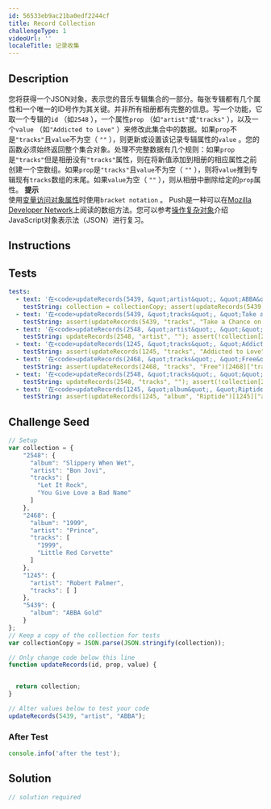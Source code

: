 ```yaml
---
id: 56533eb9ac21ba0edf2244cf
title: Record Collection
challengeType: 1
videoUrl: ''
localeTitle: 记录收集
---
```


## Description
<section id="description">您将获得一个JSON对象，表示您的音乐专辑集合的一部分。每张专辑都有几个属性和一个唯一的ID号作为其关键。并非所有相册都有完整的信息。写一个功能，它取一个专辑的<code>id</code> （如<code>2548</code> ），一个属性<code>prop</code> （如<code>&quot;artist&quot;</code>或<code>&quot;tracks&quot;</code> ），以及一个<code>value</code> （如<code>&quot;Addicted to Love&quot;</code> ）来修改此集合中的数据。如果<code>prop</code>不是<code>&quot;tracks&quot;</code>且<code>value</code>不为空（ <code>&quot;&quot;</code> ），则更新或设置该记录专辑属性的<code>value</code> 。您的函数必须始终返回整个集合对象。处理不完整数据有几个规则：如果<code>prop</code>是<code>&quot;tracks&quot;</code>但是相册没有<code>&quot;tracks&quot;</code>属性，则在将新值添加到相册的相应属性之前创建一个空数组。如果<code>prop</code>是<code>&quot;tracks&quot;</code>且<code>value</code>不为空（ <code>&quot;&quot;</code> ），则将<code>value</code>推到专辑现有<code>tracks</code>数组的末尾。如果<code>value</code>为空（ <code>&quot;&quot;</code> ），则从相册中删除给定的<code>prop</code>属性。 <strong>提示</strong> <br>使用<a href="javascript-algorithms-and-data-structures/basic-javascript/accessing-object-properties-with-variables" target="_blank">变量访问对象属性</a>时使用<code>bracket notation</code> 。 Push是一种可以在<a href="https://developer.mozilla.org/en-US/docs/Web/JavaScript/Reference/Global_Objects/Array/push" target="_blank">Mozilla Developer Network</a>上阅读的数组方法。您可以参考<a href="javascript-algorithms-and-data-structures/basic-javascript/manipulating-complex-objects" target="_blank">操作复杂对象</a>介绍JavaScript对象表示法（JSON）进行复习。 </section>

## Instructions
<section id="instructions">
</section>

## Tests
<section id='tests'>

```yml
tests:
  - text: '在<code>updateRecords(5439, &quot;artist&quot;, &quot;ABBA&quot;)</code> ， <code>artist</code>应该是<code>&quot;ABBA&quot;</code>'
    testString: collection = collectionCopy; assert(updateRecords(5439, "artist", "ABBA")[5439]["artist"] === "ABBA", 'After <code>updateRecords(5439, "artist", "ABBA")</code>, <code>artist</code> should be <code>"ABBA"</code>');
  - text: '在<code>updateRecords(5439, &quot;tracks&quot;, &quot;Take a Chance on Me&quot;)</code> ， <code>tracks</code>应该以<code>&quot;Take a Chance on Me&quot;</code>作为最后一个元素。'
    testString: assert(updateRecords(5439, "tracks", "Take a Chance on Me")[5439]["tracks"].pop() === "Take a Chance on Me", 'After <code>updateRecords(5439, "tracks", "Take a Chance on Me")</code>, <code>tracks</code> should have <code>"Take a Chance on Me"</code> as the last element.');
  - text: '在<code>updateRecords(2548, &quot;artist&quot;, &quot;&quot;)</code> ，不应该设置<code>artist</code>'
    testString: updateRecords(2548, "artist", ""); assert(!collection[2548].hasOwnProperty("artist"), 'After <code>updateRecords(2548, "artist", "")</code>, <code>artist</code> should not be set');
  - text: '在<code>updateRecords(1245, &quot;tracks&quot;, &quot;Addicted to Love&quot;)</code> ， <code>tracks</code>应该将<code>&quot;Addicted to Love&quot;</code>作为最后一个元素。'
    testString: assert(updateRecords(1245, "tracks", "Addicted to Love")[1245]["tracks"].pop() === "Addicted to Love", 'After <code>updateRecords(1245, "tracks", "Addicted to Love")</code>, <code>tracks</code> should have <code>"Addicted to Love"</code> as the last element.');
  - text: '在<code>updateRecords(2468, &quot;tracks&quot;, &quot;Free&quot;)</code> ， <code>tracks</code>应该以<code>&quot;1999&quot;</code>作为第一个元素。'
    testString: assert(updateRecords(2468, "tracks", "Free")[2468]["tracks"][0] === "1999", 'After <code>updateRecords(2468, "tracks", "Free")</code>, <code>tracks</code> should have <code>"1999"</code> as the first element.');
  - text: '在<code>updateRecords(2548, &quot;tracks&quot;, &quot;&quot;)</code> ，不应设置<code>tracks</code>'
    testString: updateRecords(2548, "tracks", ""); assert(!collection[2548].hasOwnProperty("tracks"), 'After <code>updateRecords(2548, "tracks", "")</code>, <code>tracks</code> should not be set');
  - text: '在<code>updateRecords(1245, &quot;album&quot;, &quot;Riptide&quot;)</code> ， <code>album</code>应该是<code>&quot;Riptide&quot;</code>'
    testString: assert(updateRecords(1245, "album", "Riptide")[1245]["album"] === "Riptide", 'After <code>updateRecords(1245, "album", "Riptide")</code>, <code>album</code> should be <code>"Riptide"</code>');

```

</section>

## Challenge Seed
<section id='challengeSeed'>

<div id='js-seed'>

```js
// Setup
var collection = {
    "2548": {
      "album": "Slippery When Wet",
      "artist": "Bon Jovi",
      "tracks": [
        "Let It Rock",
        "You Give Love a Bad Name"
      ]
    },
    "2468": {
      "album": "1999",
      "artist": "Prince",
      "tracks": [
        "1999",
        "Little Red Corvette"
      ]
    },
    "1245": {
      "artist": "Robert Palmer",
      "tracks": [ ]
    },
    "5439": {
      "album": "ABBA Gold"
    }
};
// Keep a copy of the collection for tests
var collectionCopy = JSON.parse(JSON.stringify(collection));

// Only change code below this line
function updateRecords(id, prop, value) {


  return collection;
}

// Alter values below to test your code
updateRecords(5439, "artist", "ABBA");

```

</div>


### After Test
<div id='js-teardown'>

```js
console.info('after the test');
```

</div>

</section>

## Solution
<section id='solution'>

```js
// solution required
```
</section>
